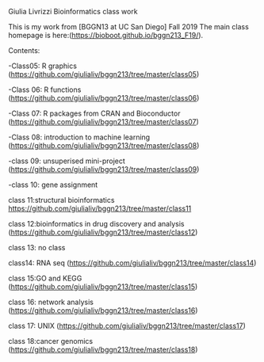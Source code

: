 Giulia Livrizzi Bioinformatics class work

This is my work from [BGGN13 at UC San Diego] Fall 2019
The main class homepage is here:(https://bioboot.github.io/bggn213_F19/).

Contents:

-Class05: R graphics (https://github.com/giulialiv/bggn213/tree/master/class05)

-Class 06: R functions (https://github.com/giulialiv/bggn213/tree/master/class06)

-Class 07: R packages from CRAN and Bioconductor (https://github.com/giulialiv/bggn213/tree/master/class07)

-Class 08: introduction to machine learning (https://github.com/giulialiv/bggn213/tree/master/class08)

-class 09: unsuperised mini-project (https://github.com/giulialiv/bggn213/tree/master/class09)

-class 10: gene assignment

class 11:structural bioinformatics https://github.com/giulialiv/bggn213/tree/master/class11

class 12:bioinformatics in drug discovery and analysis (https://github.com/giulialiv/bggn213/tree/master/class12)

class 13: no class

class14: RNA seq (https://github.com/giulialiv/bggn213/tree/master/class14)

class 15:GO and KEGG (https://github.com/giulialiv/bggn213/tree/master/class15)

class 16: network analysis (https://github.com/giulialiv/bggn213/tree/master/class16)

class 17: UNIX (https://github.com/giulialiv/bggn213/tree/master/class17)

class 18:cancer genomics (https://github.com/giulialiv/bggn213/tree/master/class18)

